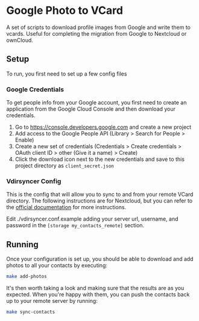 # Google Photo to VCard

A set of scripts to download profile images from Google and write them to vcards. Useful for completing the migration from Google to Nextcloud or ownCloud.

## Setup

To run, you first need to set up a few config files

### Google Credentials

To get people info from your Google account, you first need to create an application from the Google Cloud Console and then download your credentials.

1. Go to https://console.developers.google.com and create a new project
1. Add access to the Google People API (Library > Search for People > Enable)
1. Create a new set of credentials (Credentials > Create credentials > OAuth client ID > other (Give it a name) > Create)
1. Click the download icon next to the new credentials and save to this project directory as `client_secret.json`


### Vdirsyncer Config

This is the config that will allow you to sync to and from your remote VCard directory. The following instructions are for Nextcloud, but you can refer to the [official documentation](https://vdirsyncer.pimutils.org/en/stable/tutorial.html) for more instructions.

Edit ./vdirsyncer.conf.example adding your server url, username, and password in the `[storage my_contacts_remote]` section.

## Running

Once your configuration is set up, you should be able to download and add photos to all your contacts by executing:

```bash
make add-photos
```

It's then worth taking a look and making sure that the results are as you expected. When you're happy with them, you can push the contacts back up to your remote server by running:

```bash
make sync-contacts
```
